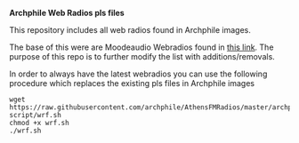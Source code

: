 **Archphile Web Radios pls files**

This repository includes all web radios found in Archphile images.

The base of this were are Moodeaudio Webradios found in [this link](http://moodeaudio.org/#download). The purpose of this repo is to further modify the list with additions/removals.

In order to always have the latest webradios you can use the following procedure which replaces the existing pls files in Archphile images

	wget https://raw.githubusercontent.com/archphile/AthensFMRadios/master/archphile-script/wrf.sh
	chmod +x wrf.sh
	./wrf.sh